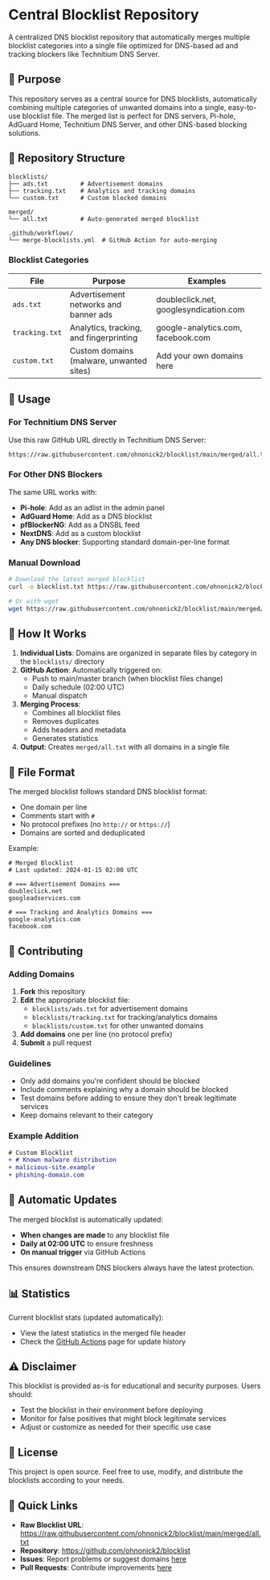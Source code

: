 # Central Blocklist Repository

A centralized DNS blocklist repository that automatically merges multiple blocklist categories into a single file optimized for DNS-based ad and tracking blockers like Technitium DNS Server.

## 🎯 Purpose

This repository serves as a central source for DNS blocklists, automatically combining multiple categories of unwanted domains into a single, easy-to-use blocklist file. The merged list is perfect for DNS servers, Pi-hole, AdGuard Home, Technitium DNS Server, and other DNS-based blocking solutions.

## 📁 Repository Structure

```
blocklists/
├── ads.txt         # Advertisement domains
├── tracking.txt    # Analytics and tracking domains
└── custom.txt      # Custom blocked domains

merged/
└── all.txt         # Auto-generated merged blocklist

.github/workflows/
└── merge-blocklists.yml  # GitHub Action for auto-merging
```

### Blocklist Categories

| File | Purpose | Examples |
|------|---------|----------|
| `ads.txt` | Advertisement networks and banner ads | doubleclick.net, googlesyndication.com |
| `tracking.txt` | Analytics, tracking, and fingerprinting | google-analytics.com, facebook.com |
| `custom.txt` | Custom domains (malware, unwanted sites) | Add your own domains here |

## 🚀 Usage

### For Technitium DNS Server

Use this raw GitHub URL directly in Technitium DNS Server:

```
https://raw.githubusercontent.com/ohnonick2/blocklist/main/merged/all.txt
```

### For Other DNS Blockers

The same URL works with:
- **Pi-hole**: Add as an adlist in the admin panel
- **AdGuard Home**: Add as a DNS blocklist
- **pfBlockerNG**: Add as a DNSBL feed
- **NextDNS**: Add as a custom blocklist
- **Any DNS blocker**: Supporting standard domain-per-line format

### Manual Download

```bash
# Download the latest merged blocklist
curl -o blocklist.txt https://raw.githubusercontent.com/ohnonick2/blocklist/main/merged/all.txt

# Or with wget
wget https://raw.githubusercontent.com/ohnonick2/blocklist/main/merged/all.txt
```

## 🔧 How It Works

1. **Individual Lists**: Domains are organized in separate files by category in the `blocklists/` directory
2. **GitHub Action**: Automatically triggered on:
   - Push to main/master branch (when blocklist files change)
   - Daily schedule (02:00 UTC)
   - Manual dispatch
3. **Merging Process**: 
   - Combines all blocklist files
   - Removes duplicates
   - Adds headers and metadata
   - Generates statistics
4. **Output**: Creates `merged/all.txt` with all domains in a single file

## 📝 File Format

The merged blocklist follows standard DNS blocklist format:
- One domain per line
- Comments start with `#`
- No protocol prefixes (no `http://` or `https://`)
- Domains are sorted and deduplicated

Example:
```
# Merged Blocklist
# Last updated: 2024-01-15 02:00 UTC

# === Advertisement Domains ===
doubleclick.net
googleadservices.com

# === Tracking and Analytics Domains ===
google-analytics.com
facebook.com
```

## 🤝 Contributing

### Adding Domains

1. **Fork** this repository
2. **Edit** the appropriate blocklist file:
   - `blocklists/ads.txt` for advertisement domains
   - `blocklists/tracking.txt` for tracking/analytics domains  
   - `blocklists/custom.txt` for other unwanted domains
3. **Add domains** one per line (no protocol prefix)
4. **Submit** a pull request

### Guidelines

- Only add domains you're confident should be blocked
- Include comments explaining why a domain should be blocked
- Test domains before adding to ensure they don't break legitimate services
- Keep domains relevant to their category

### Example Addition

```diff
# Custom Blocklist
+ # Known malware distribution
+ malicious-site.example
+ phishing-domain.com
```

## 🔄 Automatic Updates

The merged blocklist is automatically updated:
- **When changes are made** to any blocklist file
- **Daily at 02:00 UTC** to ensure freshness
- **On manual trigger** via GitHub Actions

This ensures downstream DNS blockers always have the latest protection.

## 📊 Statistics

Current blocklist stats (updated automatically):
- View the latest statistics in the merged file header
- Check the [GitHub Actions](../../actions) page for update history

## ⚠️ Disclaimer

This blocklist is provided as-is for educational and security purposes. Users should:
- Test the blocklist in their environment before deploying
- Monitor for false positives that might block legitimate services
- Adjust or customize as needed for their specific use case

## 📄 License

This project is open source. Feel free to use, modify, and distribute the blocklists according to your needs.

## 🔗 Quick Links

- **Raw Blocklist URL**: https://raw.githubusercontent.com/ohnonick2/blocklist/main/merged/all.txt
- **Repository**: https://github.com/ohnonick2/blocklist
- **Issues**: Report problems or suggest domains [here](../../issues)
- **Pull Requests**: Contribute improvements [here](../../pulls)